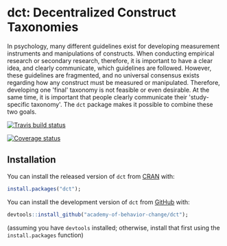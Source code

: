 # dct: Decentralized Construct Taxonomies

In psychology, many different guidelines exist for
developing measurement instruments and manipulations of constructs.
When conducting empirical research or secondary research,
therefore, it is important to have a clear idea, and clearly
communicate, which guidelines are followed. However, these guidelines
are fragmented, and no universal consensus exists regarding how any
construct must be measured or manipulated. Therefore, developing one
'final' taxonomy is not feasible or even desirable. At the same time,
it is important that people clearly communicate their 'study-specific
taxonomy'. The `dct` package makes it possible to combine these two
goals.

[![Travis build status](https://travis-ci.org/academy-of-behavior-change/dct.svg?branch=master)](https://travis-ci.org/academy-of-behavior-change/dct)

[![Coverage status](https://codecov.io/gh/academy-of-behavior-change/dct/branch/master/graph/badge.svg)](https://codecov.io/github/academy-of-behavior-change/dct?branch=master)


## Installation

You can install the released version of `dct` from [CRAN](https://CRAN.R-project.org) with:

``` r
install.packages("dct");
```

You can install the development version of `dct` from [GitHub](https://github.com) with:

``` r
devtools::install_github("academy-of-behavior-change/dct");
```

(assuming you have `devtools` installed; otherwise, install that first using the `install.packages` function)
